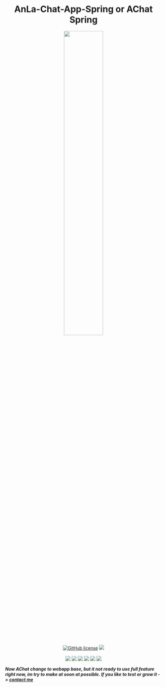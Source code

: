 <h1 align="center">AnLa-Chat-App-Spring or AChat Spring</h1>
<p align="center">
  <img src="https://user-images.githubusercontent.com/90229487/212619385-e9045af7-c284-4839-a11f-a9ab3e5af3f4.png" width = "50%">
  <br><br>
  <a href="https://github.com/AnLaVN/AChat_Spring/blob/Releases/LICENSE.md"><img src="https://img.shields.io/github/license/AnLaVN/AChat_Spring" alt="GitHub license"/></a>
  <a href="https://cloudinary.com/"><img src="https://img.shields.io/badge/Cloud-Cloudinary-blue"></a>
  <br><br>
  <img src="https://img.shields.io/github/repo-size/AnLaVN/AChat_Spring">
  <img src="https://img.shields.io/github/languages/code-size/AnLaVN/AChat_Spring">
  <img src="https://img.shields.io/github/downloads/AnLaVN/AChat_Spring/total">
  <a href="https://github.com/AnLaVN/AChat_Spring/commits/Releases"><img src="https://img.shields.io/github/commit-activity/w/AnLaVN/AChat_Spring"></a>
  <a href="https://github.com/AnLaVN/AChat_Spring/commits/Releases"><img src="https://img.shields.io/github/last-commit/AnLaVN/AChat_Spring"></a>
  <a href="https://github.com/AnLaVN/AChat_Spring/releases"><img src="https://img.shields.io/github/release-date/AnLaVN/AChat_Spring"></a>
</p>

***Now AChat change to webapp base, but it not ready to use full feature right now, im try to make at soon at possible. If you like to test or grow it -> [contact me](https://github.com/AnLaVN)***
